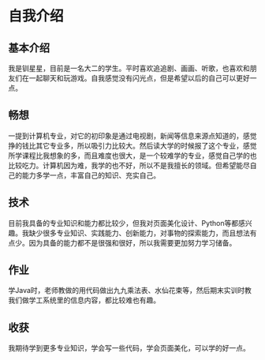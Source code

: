 # 自我介绍  
## 基本介绍
我是钏星星，目前是一名大二的学生。平时喜欢追追剧、画画、听歌，也喜欢和朋友们在一起聊天和玩游戏。自我感觉没有闪光点，但是希望以后的自己可以更好一点。
## 畅想  
一提到计算机专业，对它的初印象是通过电视剧，新闻等信息来源点知道的，感觉挣的钱比其它专业多，所以吸引力比较大。然后读大学的时候报了这个专业，感觉所学课程比我想象的多，而且难度也很大，是一个较难学的专业，感觉自己学的也比较吃力。计算机因为难，我学的也不好，所以不是我擅长的领域。但希望能尽自己的能力多学一点，丰富自己的知识、充实自己。
## 技术  
目前我具备的专业知识和能力都比较少，但我对页面美化设计、Python等都感兴趣。我缺少很多专业知识、实践能力、创新能力，对事物的探索能力，而且想法有点少。因为具备的能力都不是很强和很好，所以我需要更加努力学习储备。
## 作业
学Java时，老师教做的用代码做出九九乘法表、水仙花束等，然后期末实训时教我们做学工系统里的信息内容，都比较难也有趣。
## 收获  
我期待学到更多专业知识，学会写一些代码，学会页面美化，可以学的好一点。
